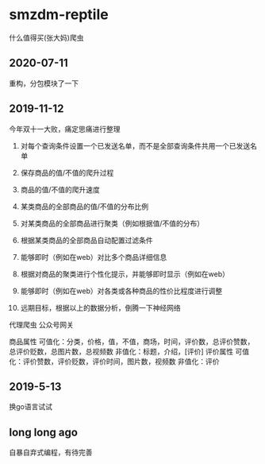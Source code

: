 # smzdm-reptile
什么值得买(张大妈)爬虫

## 2020-07-11
重构，分包模块了一下

## 2019-11-12

今年双十一大败，痛定思痛进行整理
1. 对每个查询条件设置一个已发送名单，而不是全部查询条件共用一个已发送名单

2. 保存商品的值/不值的爬升过程
3. 商品的值/不值的爬升速度
4. 某类商品的全部商品的值/不值的分布比例
5. 对某类商品的全部商品进行聚类（例如根据值/不值的分布）
6. 根据某类商品的全部商品自动配置过滤条件

7. 能够即时（例如在web）对比多个商品详细信息
8. 根据对商品的聚类进行个性化提示，并能够即时显示（例如在web）
9. 能够即时（例如在web）对各类或各种商品的性价比程度进行调整

10. 远期目标，根据以上的数据分析，倒腾一下神经网络

代理爬虫
公众号网关

商品属性
	可值化：分类，价格，值，不值，商场，时间，评价数，总评价赞数，总评价贬数，总图片数，总视频数
	非值化：标题，介绍，[评价]
评价属性
	可值化：评价赞数，评价贬数，评价时间，图片数，视频数
	非值化：评价

## 2019-5-13

换go语言试试

## long long ago

自暴自弃式编程，有待完善
